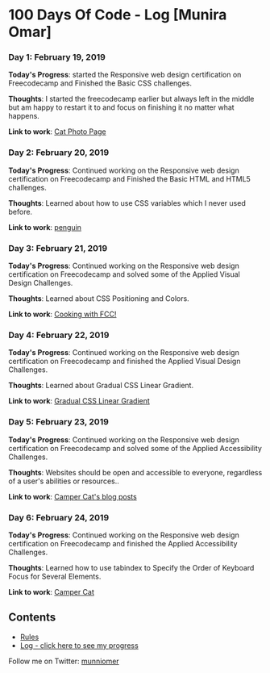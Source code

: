 # 100 Days Of Code - Log [Munira Omar]

### Day 1: February 19, 2019

**Today's Progress**: started the Responsive web design certification on Freecodecamp and Finished the Basic CSS challenges.

**Thoughts**: I started the freecodecamp earlier but always left in the middle but am happy to restart it to and focus on finishing it no matter what happens.

**Link to work**: [Cat Photo Page](https://github.com/munniomer/100-days-of-code-challenges/tree/master/Day%201%20Challenge)

### Day 2: February 20, 2019

**Today's Progress**: Continued working on the Responsive web design certification on Freecodecamp and Finished the Basic HTML and HTML5 challenges.

**Thoughts**: Learned about how to use CSS variables which I never used before.

**Link to work**: [penguin](https://github.com/munniomer/100-days-of-code-challenges/tree/master/Day%202%20Challenge)

### Day 3: February 21, 2019

**Today's Progress**: Continued working on the Responsive web design certification on Freecodecamp and solved some of the Applied Visual Design Challenges.

**Thoughts**: Learned about CSS Positioning and Colors.

**Link to work**: [Cooking with FCC!](https://github.com/munniomer/100-days-of-code-challenges/tree/master/Day%203%20Challenge)

### Day 4: February 22, 2019

**Today's Progress**: Continued working on the Responsive web design certification on Freecodecamp and finished the Applied Visual Design Challenges.

**Thoughts**: Learned about Gradual CSS Linear Gradient.

**Link to work**: [Gradual CSS Linear Gradient](https://github.com/munniomer/100-days-of-code-challenges/tree/master/Day%204%20Challenge)

### Day 5: February 23, 2019

**Today's Progress**: Continued working on the Responsive web design certification on Freecodecamp and solved some of the Applied Accessibility Challenges.

**Thoughts**: Websites should be open and accessible to everyone, regardless of a user's abilities or resources..

**Link to work**: [Camper Cat's blog posts](https://github.com/munniomer/100-days-of-code-challenges/tree/master/Day%205%20Challenge)

### Day 6: February 24, 2019

**Today's Progress**: Continued working on the Responsive web design certification on Freecodecamp and finished the Applied Accessibility Challenges.

**Thoughts**: Learned how to use tabindex to Specify the Order of Keyboard Focus for Several Elements.

**Link to work**: [Camper Cat](https://github.com/munniomer/100-days-of-code-challenges/tree/master/Day%206%20Challenge)


## Contents 

* [Rules](rules.md) 
* [Log - click here to see my progress](log.md)

Follow me on Twitter: [munniomer](https://twitter.com/munniomer)


